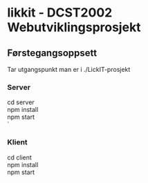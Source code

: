 # likkit - DCST2002 Webutviklingsprosjekt

## Førstegangsoppsett
Tar utgangspunkt man er i ./LickIT-prosjekt
### Server

cd server<br>
npm install<br>
npm start<br>
`

### Klient

cd client<br>
npm install<br>
npm start<br>
